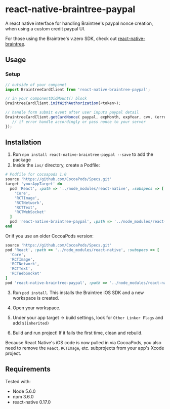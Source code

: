 # react-native-braintree-paypal

A react native interface for handling Braintree's paypal nonce creation,
when using a custom credit paypal UI.

For those using the Braintree's v.zero SDK, check out [react-native-braintree](https://github.com/alawong/react-native-braintree).

## Usage

### Setup
```js
// outside of your componet
import BraintreeCardClient from 'react-native-braintree-paypal';

// in your componentDidMount() block
BraintreeCardClient.initWithAuthorization(<token>);

// handle form submit event after user inputs paypal detail
BraintreeCardClient.getCardNonce( paypal, expMonth, expYear, cvv, (error, nonce) => {
   // if error handle accordingly or pass nonce to your server
});
```

## Installation
1. Run `npm install react-native-braintree-paypal --save` to add the package
2. Inside the ``ios/`` directory, create a Podfile:

  ```ruby
  # Podfile for cocoapods 1.0
  source 'https://github.com/CocoaPods/Specs.git'
  target 'yourAppTarget' do
    pod 'React', :path => '../node_modules/react-native', :subspecs => [
      'Core',
      'RCTImage',
      'RCTNetwork',
      'RCTText',
      'RCTWebSocket'
    ]
    pod 'react-native-braintree-paypal', :path => '../node_modules/react-native-braintree-paypal'
  end
  ```

  Or if you use an older CocoaPods version:
  ```ruby
  source 'https://github.com/CocoaPods/Specs.git'
  pod 'React', :path => '../node_modules/react-native', :subspecs => [
    'Core',
    'RCTImage',
    'RCTNetwork',
    'RCTText',
    'RCTWebSocket'
  ]
  pod 'react-native-braintree-paypal', :path => '../node_modules/react-native-braintree-paypal'
  ```

3. Run `pod install`.  This installs the Braintree iOS SDK and a new workspace is created.

4. Open your workspace.

5. Under your app target -> build settings, look for `Other Linker Flags` and add `$(inherited)`

6. Build and run project!  If it fails the first time, clean and rebuild.

Because React Native's iOS code is now pulled in via CocoaPods, you also need to remove the ``React``, ``RCTImage``, etc. subprojects from your app's Xcode project.

## Requirements

Tested with:
* Node 5.6.0
* npm 3.6.0
* react-native 0.17.0

